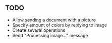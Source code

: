 ## TODO
- Allow sending a document with a picture
- Specify amount of colors by replying to image
- Create several operations
- Send "Processing image..." message
